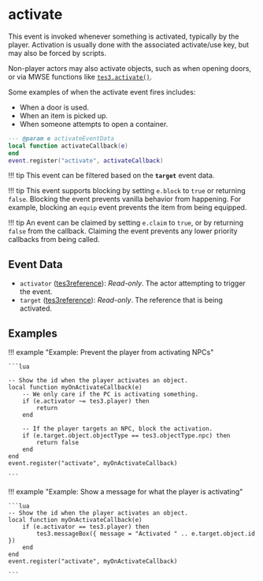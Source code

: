 # activate

This event is invoked whenever something is activated, typically by the player. Activation is usually done with the associated activate/use key, but may also be forced by scripts.

Non-player actors may also activate objects, such as when opening doors, or via MWSE functions like [`tes3.activate()`](https://mwse.github.io/MWSE/apis/tes3/#tes3activate).

Some examples of when the activate event fires includes:

- When a door is used.
- When an item is picked up.
- When someone attempts to open a container.

```lua
--- @param e activateEventData
local function activateCallback(e)
end
event.register("activate", activateCallback)
```

!!! tip
	This event can be filtered based on the **`target`** event data.

!!! tip
	This event supports blocking by setting `e.block` to `true` or returning `false`. Blocking the event prevents vanilla behavior from happening. For example, blocking an `equip` event prevents the item from being equipped.

!!! tip
	An event can be claimed by setting `e.claim` to `true`, or by returning `false` from the callback. Claiming the event prevents any lower priority callbacks from being called.

## Event Data

* `activator` ([tes3reference](../../types/tes3reference)): *Read-only*. The actor attempting to trigger the event.
* `target` ([tes3reference](../../types/tes3reference)): *Read-only*. The reference that is being activated.

## Examples

!!! example "Example: Prevent the player from activating NPCs"

	```lua
	
	-- Show the id when the player activates an object.
	local function myOnActivateCallback(e)
		-- We only care if the PC is activating something.
		if (e.activator ~= tes3.player) then
			return
		end
	
		-- If the player targets an NPC, block the activation.
		if (e.target.object.objectType == tes3.objectType.npc) then
			return false
		end
	end
	event.register("activate", myOnActivateCallback)

	```

!!! example "Example: Show a message for what the player is activating"

	```lua
	-- Show the id when the player activates an object.
	local function myOnActivateCallback(e)
		if (e.activator == tes3.player) then
			tes3.messageBox({ message = "Activated " .. e.target.object.id })
		end
	end
	event.register("activate", myOnActivateCallback)

	```

